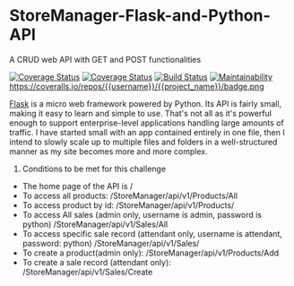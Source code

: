 # StoreManager-Flask-and-Python-API
A CRUD web API with GET and POST functionalities 

[![Coverage Status](https://coveralls.io/repos/github/bearded7/StoreManager-Flask-and-Python-API/badge.svg?branch=develop)](https://coveralls.io/github/bearded7/StoreManager-Flask-and-Python-API?branch=develop)
[![Coverage Status](https://codeclimate.com/github/github/bearded7/StoreManager-Flask-and-Python-API/badge.svg?branch=develop)](https://codeclimate.com/github//github/bearded7/StoreManager-Flask-and-Python-API?branch=develop)
[![Build Status](https://travis-ci.org/bearded7/StoreManager-Flask-and-Python-API.svg?branch=develop)](https://travis-ci.org/bearded7/StoreManager-Flask-and-Python-API?branch=develop)
[![Maintainability](https://api.codeclimate.com/v1/badges/de3d25a8dafaada7833c/maintainability)](https://codeclimate.com/github/bearded7/StoreManager-Flask-and-Python-API/maintainability)
https://coveralls.io/repos/{{username}}/{{project_name}}/badge.png


[Flask](http://flask.pocoo.org/) is a micro web framework powered by Python. Its API is fairly small, making it easy to learn and simple to use. That's not all as it's powerful enough to support enterprise-level applications handling large amounts of traffic. I have started small with an app contained entirely in one file, then I intend to slowly scale up to multiple files and folders in a well-structured manner as my site becomes more and more complex.


1. Conditions to be met for this challenge

- The home page of the API is /
- To access all products: /StoreManager/api/v1/Products/All
- To access product by id: /StoreManager/api/v1/Products/<productId>
- To access All sales (admin only, username is admin, password is python) /StoreManager/api/v1/Sales/All
- To access specific sale record (attendant only, username is attendant, password: python) /StoreManager/api/v1/Sales/<salesId>
- To create a product(admin only): /StoreManager/api/v1/Products/Add
- To create a sale record (attendant only): /StoreManager/api/v1/Sales/Create